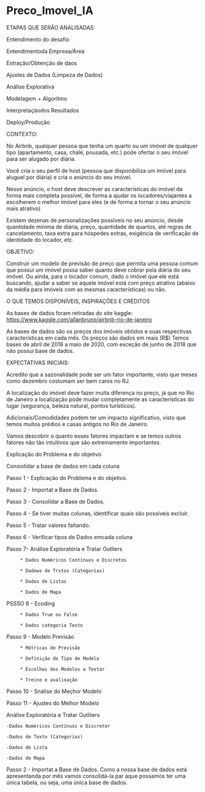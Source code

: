 # Preco_Imovel_IA
 ETAPAS QUE SERÃO ANALISADAS:

 Entendimento do desafio
 
  Entendimentoda Empresa/Área
 
 Extração/Obtenção de daos
 
 Ajustes de Dados (Limpeza de Dados)
 
 Análise Explorativa
 
 Modelagem + Algorítmo
 
 Interpretaçãodos Resultados
 
 Deploy/Produção

CONTEXTO:

No Airbnb, qualquer pessoa que tenha um quarto ou um imóvel de qualquer tipo (apartamento, casa, chalé, pousada, etc.) pode ofertar o seu imóvel para ser alugado por diária.

Você cria o seu perfil de host (pessoa que disponibiliza um imóvel para aluguel por diária) e cria o anúncio do seu imóvel.

Nesse anúncio, o host deve descrever as características do imóvel da forma mais completa possível, de forma a ajudar os locadores/viajantes a escolherem o melhor imóvel para eles (e de forma a tornar o seu anúncio mais atrativo)

Existem dezenas de personalizações possíveis no seu anúncio, desde quantidade mínima de diária, preço, quantidade de quartos, até regras de cancelamento, taxa extra para hóspedes extras, exigência de verificação de identidade do locador, etc.

OBJETIVO:

Construir um modelo de previsão de preço que permita uma pessoa comum que possui um imóvel possa saber quanto deve cobrar pela diária do seu imóvel.
Ou ainda, para o locador comum, dado o imóvel que ele está buscando, ajudar a saber se aquele imóvel está com preço atrativo (abaixo da média para imóveis com as mesmas características) ou não.


O QUE TEMOS DISPONÍVEIS, INSPIRAÇÕES E CRÉDITOS

As bases de dados foram retiradas do site kaggle: https://www.kaggle.com/allanbruno/airbnb-rio-de-janeiro

As bases de dados são os preços dos imóveis obtidos e suas respectivas características em cada mês.
Os preços são dados em reais (R$)
Temos bases de abril de 2018 a maio de 2020, com exceção de junho de 2018 que não possui base de dados.

EXPECTATIVAS INICIAIS:

Acredito que a sazonalidade pode ser um fator importante, visto que meses como dezembro costumam ser bem caros no RJ.

A localização do imóvel deve fazer muita diferença no preço, já que no Rio de Janeiro a localização pode mudar completamente as características do lugar (segurança, beleza natural, pontos turísticos).

Adicionais/Comodidades podem ter um impacto significativo, visto que temos muitos prédios e casas antigos no Rio de Janeiro.

Vamos descobrir o quanto esses fatores impactam e se temos outros fatores não tão intuitivos que são extremamente importantes.

Explicação do Problema e do objetivo

Consiolidar a base de dados em cada coluna

Passo 1 - Explicação do Problema e do objetivo.

Passo 2 - Importat  a Base de Dados.

Passo 3 - Consolidar a Base de Dados.

Passo 4 - Se tiver muitas colunas, identificar quais são possíveis excluir.

Passo 5 - Tratar valores faltando.

Passo 6 - Verificar tipos de Dados emcada coluna

Passo 7- Análise Exploratória e Tratar Outliers

         * Dados Numéricos Contínuos e Discretos
         
         * Dadows de Trxtos (Categorias)
         
         * Dados de Listas
         
         * Dados de Mapa
PSSSO 8 - Ecoding

         * Dados True ou False
         
         * Dados categoria Texto
         
Passo 9 - Modelo Previsão

         * Métricas de Previsão
         
         * Definição do Tipo de Modelo
         
         * Escolhas dos Modelos a Testar
         
         * Treino e avalioação
         
Passo 10 - Snálise do Meçhor Modelo

Passo 11 - Ajustes do Melhor Modelo

Análise Exploratória e Tratar Outliiers

    -Dados Numéricos Contínuos e Discretor
    
    -Dados de Texto (Categorias)
    
    -Dados de Lista
    
    -Dados de Mapa

Passo 2 - Importat  a Base de Dados.
     Como a nossa base de dados está apresentanda por mês vamos consolidá-la par aque possamos ter uma única tabela, ou seja, uma única base de dados.


    







